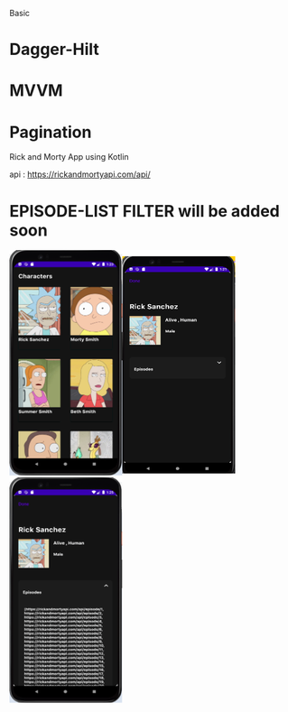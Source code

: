  Basic 
# Dagger-Hilt 
# MVVM 
# Pagination 
 Rick and Morty App using Kotlin

 api : https://rickandmortyapi.com/api/
 
# EPISODE-LIST FILTER will be added soon

<img src="https://github.com/alpertarhan/rickandmortyapp/blob/main/screenshots/mainscreen.png" style=" width:200px ; height:400px " /><img src="https://github.com/alpertarhan/rickandmortyapp/blob/main/screenshots/detailscreen.png" style=" width:200px ; height:400px " /><img src="https://github.com/alpertarhan/rickandmortyapp/blob/main/screenshots/detailexpandepisodescreen.png" style=" width:200px ; height:400px " /> 



